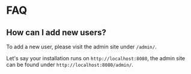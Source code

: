 # FAQ

## How can I add new users?

To add a new user, please visit the admin site under `/admin/`.

Let's say your installation runs on `http://localhost:8080`, the admin site can be found under `http://localhost:8080/admin/`.
